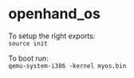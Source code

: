 # openhand_os

To setup the right exports: \
`source init`

To boot run: \
`qemu-system-i386 -kernel myos.bin`
